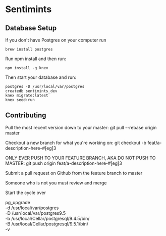 # Sentimints

## Database Setup

If you don't have Postgres on your computer run
```
brew install postgres
```
Run npm install
and then run:
```
npm install -g knex
```
Then start your database and run:
```
postgres -D /usr/local/var/postgres
createdb sentimints_dev
knex migrate:latest
knex seed:run
```

## Contributing

Pull the most recent version down to your master:
git pull --rebase origin master

Checkout a new branch for what you're working on:
git checkout -b feat/a-description-here-#[eg]3

ONLY EVER PUSH TO YOUR FEATURE BRANCH, AKA DO NOT PUSH TO MASTER:
git push origin feat/a-description-here-#[eg]3

Submit a pull request on Github from the feature branch to master

Someone who is not you must review and merge

Start the cycle over


pg_upgrade \
  -d /usr/local/var/postgres \
  -D /usr/local/var/postgres9.5 \
  -b /usr/local/Cellar/postgresql/9.4.5/bin/ \
  -B /usr/local/Cellar/postgresql/9.5.1/bin/ \
  -v